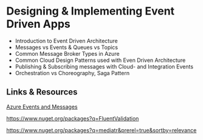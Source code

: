 # Designing & Implementing Event Driven Apps

- Introduction to Event Driven Architecture
- Messages vs Events & Queues vs Topics
- Common Message Broker Types in Azure
- Common Cloud Design Patterns used with Even Driven Architecture
- Publishing & Subscribing messages with Cloud- and Integration Events
- Orchestration vs Choreography, Saga Pattern

## Links & Resources

[Azure Events and Messages](https://azure-training.com/2018/12/25/azure-events-and-messages/)


https://www.nuget.org/packages?q=FluentValidation

https://www.nuget.org/packages?q=mediatr&prerel=true&sortby=relevance